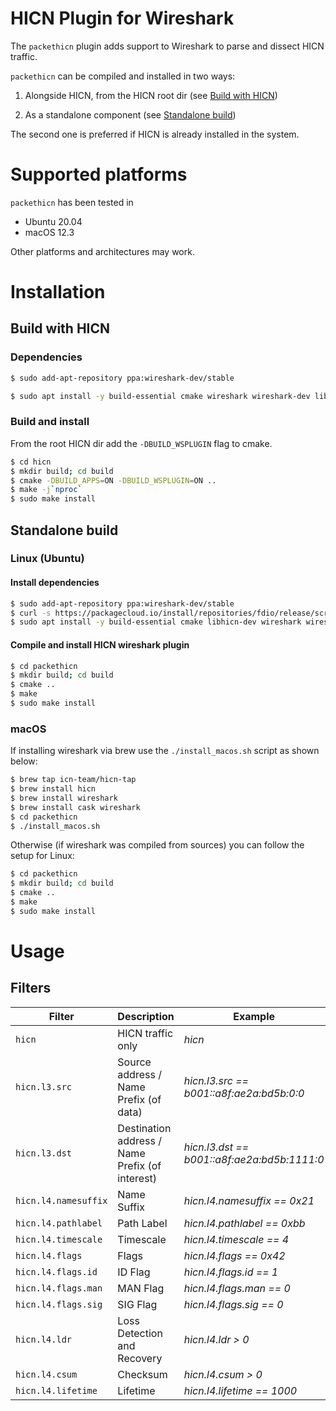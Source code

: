 HICN Plugin for Wireshark
===================

The `packethicn` plugin adds support to Wireshark to parse and dissect HICN
traffic.

`packethicn` can be compiled and installed in two ways:

1. Alongside HICN, from the HICN root dir (see [Build with
   HICN](#Build-with-HICN))

2. As a standalone component (see [Standalone build](#Standalone-build))

The second one is preferred if HICN is already installed in the system.

# Supported platforms
`packethicn` has been tested in

- Ubuntu 20.04
- macOS 12.3

Other platforms and architectures may work.

# Installation
## Build with HICN

### Dependencies

```bash
$ sudo add-apt-repository ppa:wireshark-dev/stable

$ sudo apt install -y build-essential cmake wireshark wireshark-dev libgcrypt-dev libgnutls28-dev

```

### Build and install

From the root HICN dir add the `-DBUILD_WSPLUGIN` flag to cmake.

```bash
$ cd hicn
$ mkdir build; cd build
$ cmake -DBUILD_APPS=ON -DBUILD_WSPLUGIN=ON ..
$ make -j`nproc`
$ sudo make install
```

## Standalone build
### Linux (Ubuntu)

#### Install dependencies
```bash
$ sudo add-apt-repository ppa:wireshark-dev/stable
$ curl -s https://packagecloud.io/install/repositories/fdio/release/script.deb.sh | sudo bash
$ sudo apt install -y build-essential cmake libhicn-dev wireshark wireshark-dev libgcrypt-dev libgnutls28-dev

```
#### Compile and install HICN wireshark plugin
```bash
$ cd packethicn
$ mkdir build; cd build
$ cmake ..
$ make
$ sudo make install
```


### macOS
If installing wireshark via brew use the `./install_macos.sh` script as shown below:

```bash
$ brew tap icn-team/hicn-tap
$ brew install hicn
$ brew install wireshark
$ brew install cask wireshark
$ cd packethicn
$ ./install_macos.sh
```

Otherwise (if wireshark was compiled from sources) you can follow the setup for Linux:

```bash
$ cd packethicn
$ mkdir build; cd build
$ cmake ..
$ make
$ sudo make install
```

# Usage

## Filters


| Filter | Description | Example |
| --- | --- | --- |
| `hicn`  | HICN traffic only  | *hicn* |
| `hicn.l3.src`  | Source address / Name Prefix (of data)  | *hicn.l3.src == b001::a8f:ae2a:bd5b:0:0* |
| `hicn.l3.dst`  | Destination address / Name Prefix (of interest)  | *hicn.l3.dst == b001::a8f:ae2a:bd5b:1111:0* |
| `hicn.l4.namesuffix `  | Name Suffix  | *hicn.l4.namesuffix == 0x21* |
| `hicn.l4.pathlabel `  | Path Label  | *hicn.l4.pathlabel == 0xbb* |
| `hicn.l4.timescale `  | Timescale  | *hicn.l4.timescale == 4* |
| `hicn.l4.flags `  | Flags  | *hicn.l4.flags == 0x42* |
| `hicn.l4.flags.id `  |  ID Flag | *hicn.l4.flags.<span></span>id == 1* |
| `hicn.l4.flags.man `  |  MAN Flag | *hicn.l4.flags.man == 0* |
| `hicn.l4.flags.sig `  | SIG Flag | *hicn.l4.flags.sig == 0* |
| `hicn.l4.ldr `  | Loss Detection and Recovery | *hicn.l4.ldr > 0* |
| `hicn.l4.csum `  | Checksum | *hicn.l4.csum > 0* |
| `hicn.l4.lifetime `  | Lifetime | *hicn.l4.lifetime == 1000* |
